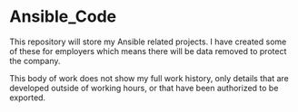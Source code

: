 # Ansible_Code
This repository will store my Ansible related projects. I have created some of these for employers which means there will be data removed to protect the company. 

This body of work does not show my full work history, only details that are developed outside of working hours, or that have been authorized to be exported. 

